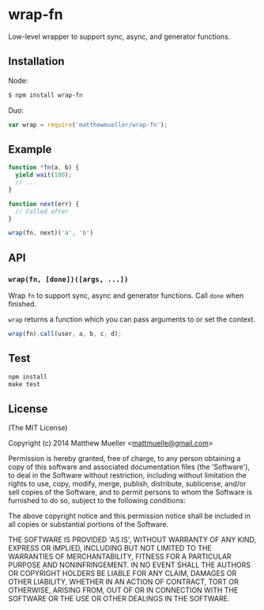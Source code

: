 
# wrap-fn

  Low-level wrapper to support sync, async, and generator functions.

## Installation

Node:

```bash
$ npm install wrap-fn
```

Duo:

```js
var wrap = require('matthewmueller/wrap-fn');
```

## Example

```js
function *fn(a, b) {
  yield wait(100);
  // ...
}

function next(err) {
  // Called after
}

wrap(fn, next)('a', 'b')
```

## API

### `wrap(fn, [done])([args, ...])`

Wrap `fn` to support sync, async and generator functions. Call `done` when finished.

`wrap` returns a function which you can pass arguments to or set the context.

```js
wrap(fn).call(user, a, b, c, d);
```

## Test

```js
npm install
make test
```

## License

(The MIT License)

Copyright (c) 2014 Matthew Mueller &lt;mattmuelle@gmail.com&gt;

Permission is hereby granted, free of charge, to any person obtaining
a copy of this software and associated documentation files (the
'Software'), to deal in the Software without restriction, including
without limitation the rights to use, copy, modify, merge, publish,
distribute, sublicense, and/or sell copies of the Software, and to
permit persons to whom the Software is furnished to do so, subject to
the following conditions:

The above copyright notice and this permission notice shall be
included in all copies or substantial portions of the Software.

THE SOFTWARE IS PROVIDED 'AS IS', WITHOUT WARRANTY OF ANY KIND,
EXPRESS OR IMPLIED, INCLUDING BUT NOT LIMITED TO THE WARRANTIES OF
MERCHANTABILITY, FITNESS FOR A PARTICULAR PURPOSE AND NONINFRINGEMENT.
IN NO EVENT SHALL THE AUTHORS OR COPYRIGHT HOLDERS BE LIABLE FOR ANY
CLAIM, DAMAGES OR OTHER LIABILITY, WHETHER IN AN ACTION OF CONTRACT,
TORT OR OTHERWISE, ARISING FROM, OUT OF OR IN CONNECTION WITH THE
SOFTWARE OR THE USE OR OTHER DEALINGS IN THE SOFTWARE.
